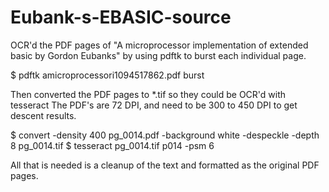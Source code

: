 # Eubank-s-EBASIC-source

OCR'd the PDF pages of "A microprocessor implementation of extended basic by Gordon Eubanks"
by using pdftk to burst each individual page.

$ pdftk amicroprocessori1094517862.pdf burst

Then converted the PDF pages to *.tif so they could be OCR'd with tesseract
The PDF's are 72 DPI, and need to be 300 to 450 DPI to get descent results.

$ convert -density 400 pg_0014.pdf -background white -despeckle -depth 8 pg_0014.tif
$ tesseract pg_0014.tif p014 -psm 6

All that is needed is a cleanup of the text and formatted as the original PDF pages.


